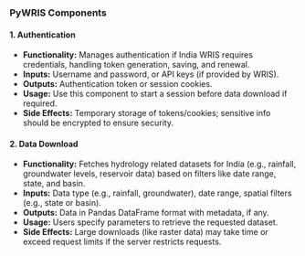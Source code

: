 ### PyWRIS Components

#### 1. **Authentication**
   - **Functionality:** Manages authentication if India WRIS requires credentials, handling token generation, saving, and renewal.
   - **Inputs:** Username and password, or API keys (if provided by WRIS).
   - **Outputs:** Authentication token or session cookies.
   - **Usage:** Use this component to start a session before data download if required.
   - **Side Effects:** Temporary storage of tokens/cookies; sensitive info should be encrypted to ensure security.

#### 2. **Data Download**
   - **Functionality:** Fetches hydrology related datasets for India (e.g., rainfall, groundwater levels, reservoir data) based on filters like date range, state, and basin.
   - **Inputs:** Data type (e.g., rainfall, groundwater), date range, spatial filters (e.g., state or basin).
   - **Outputs:** Data in Pandas DataFrame format with metadata, if any.
   - **Usage:** Users specify parameters to retrieve the requested dataset.
   - **Side Effects:** Large downloads (like raster data) may take time or exceed request limits if the server restricts requests.

